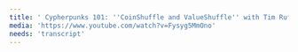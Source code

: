 ```yaml
---
title: ' Cypherpunks 101: ''CoinShuffle and ValueShuffle'' with Tim Ruffing '
media: 'https://www.youtube.com/watch?v=Fysyg5MmOno'
needs: 'transcript'
---
```

